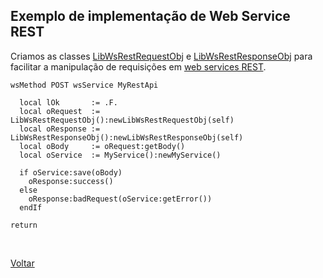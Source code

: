 ## Exemplo de implementação de Web Service REST

Criamos as classes [LibWsRestRequestObj](#) e [LibWsRestResponseObj](#) para facilitar a 
manipulação de requisições em [web services REST](https://tdn.totvs.com/display/framework/02.+Criando+uma+classe+REST).

```xbase
wsMethod POST wsService MyRestApi

  local lOk       := .F.
  local oRequest  := LibWsRestRequestObj():newLibWsRestRequestObj(self)
  local oResponse := LibWsRestResponseObj():newLibWsRestResponseObj(self)
  local oBody     := oRequest:getBody()  
  local oService  := MyService():newMyService()

  if oService:save(oBody)
    oResponse:success()
  else
    oResponse:badRequest(oService:getError())
  endIf

return
```

<br/>

[Voltar](../index)